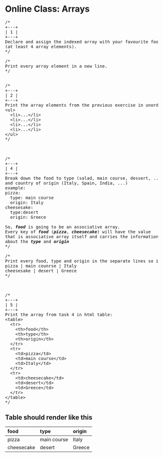 # Online Class: Arrays

<pre>
/*
+---+
| 1 |
+---+
Declare and assign the indexed array with your favourite food 
(at least 4 array elements).
*/

/*
Print every array element in a new line.
*/


/*
+---+
| 2 |
+---+
Print the array elements from the previous exercise in unordered list.
&lt;ul&gt;
  &lt;li&gt;...&lt;/li&gt;
  &lt;li&gt;...&lt;/li&gt;
  &lt;li&gt;...&lt;/li&gt;
  &lt;li&gt;...&lt;/li&gt;
&lt;/ul&gt;
*/



/*
+---+
| 4 |
+---+
Break down the food to type (salad, main course, dessert, ...) 
and country of origin (Italy, Spain, India, ...)
example:
pizza:
  type: main course
  origin: Italy
cheesesake: 
  type:desert
  origin: Greece
  
So, <em><strong>food</strong></em> is going to be an associative array. 
Every key of <em><strong>food</strong></em> (<em><strong>pizza</strong></em>, <em><strong>cheesecake</strong></em>) will have the value
that is associative array itself and carries the information 
about the <em><strong>type</strong></em> and <em><strong>origin</strong></em>
*/

/*
Print every food, type and origin in the separate lines so it renders like this:
pizza | main counrse | Italy
cheesesake | desert | Greece
*/



/*
+---+
| 5 |
+---+
Print the array from task 4 in html table:
&lt;table&gt;
  &lt;tr>
    &lt;th&gt;food&lt;/th&gt;
    &lt;th&gt;type&lt;/th&gt;
    &lt;th&gt;origin&lt;/th&gt;
  &lt;/tr&gt;
  &lt;tr&gt;
    &lt;td&gt;pizza&lt;/td&gt;
    &lt;td&gt;main course&lt;/td&gt;
    &lt;td&gt;Italy&lt;/td&gt;
  &lt;/tr&gt;
  &lt;tr&gt;
    &lt;td&gt;cheesecake&lt;/td&gt;
    &lt;td&gt;desert&lt;/td&gt;
    &lt;td&gt;Greece&lt;/td&gt;
  &lt;/tr&gt;
&lt;/table&gt;
*/
</pre>

## Table should render like this
| food        | type           | origin  |
|:------------|:---------------|:--------|
| pizza | main course | Italy |
| cheesecake | desert | Greece |
